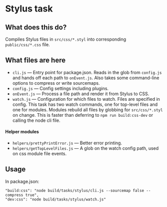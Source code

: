Stylus task
===

## What does this do?

Compiles Stylus files in `src/css/*.styl` into corresponding `public/css/*.css` file.

## What files are here

* `cli.js` — Entry point for package.json. Reads in the glob from `config.js` and hands off each path to `onEvent.js`. Also takes some command-line options to compress or write sourcemaps.
* `config.js` — Config settings including plugins.
* `onEvent.js` — Process a file path and render it from Stylus to CSS.
* `watch.js` — Configuration for which files to watch. Files are specified in config. This task has two watch commands, one for top-level files and one for modules. Modules rebuild all files by globbing for `src/css/*.styl` on change. This is faster than deferring to `npm run build:css-dev` or calling the node cli file.

#### Helper modules

* `helpers/prettyPrintError.js` — Better error printing.
* `helpers/getTopLevelFiles.js` — A glob on the watch config path, used on css module file events.

## Usage

In package.json:

```
"build:css": "node build/tasks/stylus/cli.js --sourcemap false --compress true",
"dev:css": "node build/tasks/stylus/watch.js"
```
